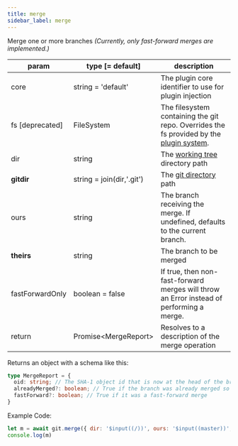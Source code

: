 ```yaml
---
title: merge
sidebar_label: merge
---
```


Merge one or more branches *(Currently, only fast-forward merges are implemented.)*

| param           | type [= default]          | description                                                                                               |
| --------------- | ------------------------- | --------------------------------------------------------------------------------------------------------- |
| core            | string = 'default'        | The plugin core identifier to use for plugin injection                                                    |
| fs [deprecated] | FileSystem                | The filesystem containing the git repo. Overrides the fs provided by the [plugin system](./plugin_fs.md). |
| dir             | string                    | The [working tree](dir-vs-gitdir.md) directory path                                                       |
| **gitdir**      | string = join(dir,'.git') | The [git directory](dir-vs-gitdir.md) path                                                                |
| ours            | string                    | The branch receiving the merge. If undefined, defaults to the current branch.                             |
| **theirs**      | string                    | The branch to be merged                                                                                   |
| fastForwardOnly | boolean = false           | If true, then non-fast-forward merges will throw an Error instead of performing a merge.                  |
| return          | Promise\<MergeReport\>    | Resolves to a description of the merge operation                                                          |

Returns an object with a schema like this:

```ts
type MergeReport = {
  oid: string; // The SHA-1 object id that is now at the head of the branch
  alreadyMerged?: boolean; // True if the branch was already merged so no changes were made
  fastForward?: boolean; // True if it was a fast-forward merge
}
```

Example Code:

```js live
let m = await git.merge({ dir: '$input((/))', ours: '$input((master))', theirs: '$input((remotes/origin/master))' })
console.log(m)
```
